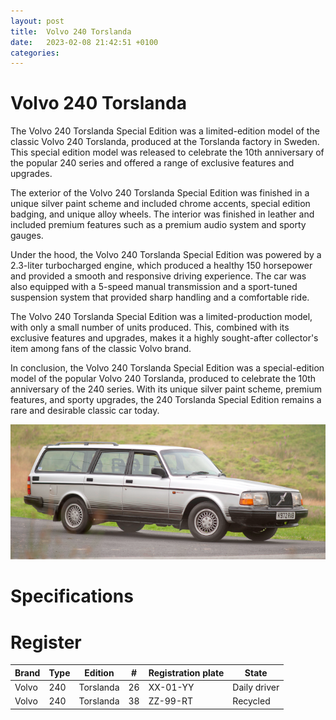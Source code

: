 ```yaml
---
layout: post
title:  Volvo 240 Torslanda
date:   2023-02-08 21:42:51 +0100
categories:
---
```

# Volvo 240 Torslanda

The Volvo 240 Torslanda Special Edition was a limited-edition model of the classic Volvo 240 Torslanda, produced at the Torslanda factory in Sweden. This special edition model was released to celebrate the 10th anniversary of the popular 240 series and offered a range of exclusive features and upgrades.

The exterior of the Volvo 240 Torslanda Special Edition was finished in a unique silver paint scheme and included chrome accents, special edition badging, and unique alloy wheels. The interior was finished in leather and included premium features such as a premium audio system and sporty gauges.

Under the hood, the Volvo 240 Torslanda Special Edition was powered by a 2.3-liter turbocharged engine, which produced a healthy 150 horsepower and provided a smooth and responsive driving experience. The car was also equipped with a 5-speed manual transmission and a sport-tuned suspension system that provided sharp handling and a comfortable ride.

The Volvo 240 Torslanda Special Edition was a limited-production model, with only a small number of units produced. This, combined with its exclusive features and upgrades, makes it a highly sought-after collector's item among fans of the classic Volvo brand.

In conclusion, the Volvo 240 Torslanda Special Edition was a special-edition model of the popular Volvo 240 Torslanda, produced to celebrate the 10th anniversary of the 240 series. With its unique silver paint scheme, premium features, and sporty upgrades, the 240 Torslanda Special Edition remains a rare and desirable classic car today.

![Volvo 240 Torslanda](/assets/images/240_torslanda/header.png "Volvo 240 Torslanda")

# Specifications

# Register

| Brand | Type | Edition | # | Registration plate | State |
| --- | --- | --- | --- | --- | ---- |
| Volvo | 240 | Torslanda  | 26 | XX-01-YY | Daily driver | 
| Volvo | 240 | Torslanda | 38 | ZZ-99-RT | Recycled | 
